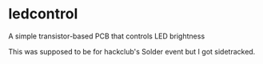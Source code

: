 # ledcontrol
A simple transistor-based PCB that controls LED brightness

This was supposed to be for hackclub's Solder event but I got sidetracked.
